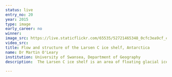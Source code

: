 ```yaml
---
status: live
entry_no: 20
year: 2015
type: image 
early_career: no 
winner: 
image_src: https://live.staticflickr.com/65535/52721465348_0cfc3ea9cf_c_d.jpg
video_src: 
title: Flow and structure of the Larsen C ice shelf, Antarctica
name: Dr Martin O'Leary
institution: University of Swansea, Department of Geography
description:  The Larsen C ice shelf is an area of floating glacial ice in Antarctica, roughly two and a half times the size of Wales. A changing  climate has caused temperatures in this part of Antarctica to rise greatly over the past few decades, which has allowed meltwater to  seep into the ice, warming it and changing its material properties. Similar processes have already caused the collapse of the Larsen  A and B ice shelves. If Larsen C were to collapse, nearby glaciers would accelerate and thin, leading to a large contribution to sea level rise.<br /><br />This image illustrates a band of ice flow originating in Cabinet Inlet, where field and satellite observations have found large meltwater ponds. Using high-resolution numerical modelling on ARCHER, we are able to map how ice from this area is transported through the ice shelf, and determine its future effects on the stability of Larsen C.
  
---
```

